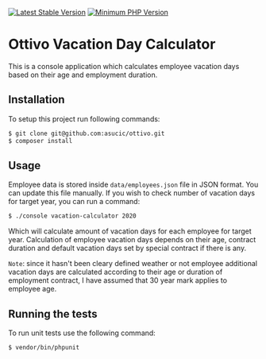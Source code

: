 [![Latest Stable Version](https://img.shields.io/packagist/v/phpunit/phpunit.svg?style=flat-square)](https://packagist.org/packages/phpunit/phpunit)
[![Minimum PHP Version](https://img.shields.io/badge/php-%3E%3D%207.2-8892BF.svg?style=flat-square)](https://php.net/)

# Ottivo Vacation Day Calculator

This is a console application which calculates employee vacation days based on their age and employment duration.

## Installation

To setup this project run following commands:

```bash
$ git clone git@github.com:asucic/ottivo.git
$ composer install
```

## Usage

Employee data is stored inside `data/employees.json` file in JSON format. You can update this file manually. If you wish to check number of vacation days for target year, you can run a command:

```bash
$ ./console vacation-calculator 2020 
```

Which will calculate amount of vacation days for each employee for target year. Calculation of employee vacation days depends on their age, contract duration and default vacation days set by special contract if there is any.

`Note`: since it hasn't been cleary defined weather or not employee additional vacation days are calculated according to their age or duration of employment contract, I have assumed that 30 year mark applies to employee age.

## Running the tests

To run unit tests use the following command:

```
$ vendor/bin/phpunit
```

